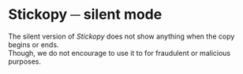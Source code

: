 # Stickopy ─ silent mode

The silent version of *Stickopy* does not show anything when the copy begins or ends.  
Though, we do not encourage to use it to for fraudulent or malicious purposes.